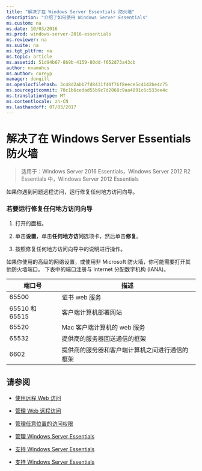 ```yaml
---
title: "解决了在 Windows Server Essentials 防火墙"
description: "介绍了如何使用 Windows Server Essentials"
ms.custom: na
ms.date: 10/03/2016
ms.prod: windows-server-2016-essentials
ms.reviewer: na
ms.suite: na
ms.tgt_pltfrm: na
ms.topic: article
ms.assetid: 51d94b67-8b9b-4159-80dd-f652d73a43cb
author: nnamuhcs
ms.author: coreyp
manager: dongill
ms.openlocfilehash: 3c48d2abb7fd8431f40f76f8eece5c4142be4c75
ms.sourcegitcommit: 70c1b6cedad55b9c7d2068c9aa4891c6c533ee4c
ms.translationtype: MT
ms.contentlocale: zh-CN
ms.lasthandoff: 07/03/2017
---
```

# <a name="troubleshoot-your-firewall-in-windows-server-essentials"></a>解决了在 Windows Server Essentials 防火墙
 
>适用于：Windows Server 2016 Essentials，Windows Server 2012 R2 Essentials 中，Windows Server 2012 Essentials
  
 如果你遇到问题远程访问，运行修复任何地方访问向导。  
  
### <a name="to-run-the-repair-anywhere-access-wizard"></a>若要运行修复任何地方访问向导  
  
1.  打开的面板。  
  
2.  单击**设置**，单击**任何地方访问**选项卡，然后单击**修复**。  
  
3.  按照修复任何地方访问向导中的说明进行操作。  
  
 如果你使用的高级的网络设置，或使用非 Microsoft 防火墙，你可能需要打开其他防火墙端口。 下表中的端口注册与 Internet 分配数字机构 (IANA)。  
  
|端口号|描述|  
|-----------------|-----------------|  
|65500|证书 web 服务|  
|65510 和 65515|客户端计算机部署网站|  
|65520|Mac 客户端计算机的 web 服务|  
|65532|提供商的服务器回送通信的框架|  
|6602|提供商的服务器和客户端计算机之间进行通信的框架|  
  
## <a name="see-also"></a>请参阅  
  
-   [使用远程 Web 访问](../use/Use-Remote-Web-Access-in-Windows-Server-Essentials.md)  
  
-   [管理 Web 远程访问](../manage/Manage-Remote-Web-Access-in-Windows-Server-Essentials.md)  
  
-   [管理任意位置的访问权限](../manage/Manage-Anywhere-Access-in-Windows-Server-Essentials.md)  
  
-   [管理 Windows Server Essentials](../manage/Manage-Windows-Server-Essentials.md)  
  

-   [支持 Windows Server Essentials](Support-Windows-Server-Essentials.md)

-   [支持 Windows Server Essentials](../support/Support-Windows-Server-Essentials.md)

